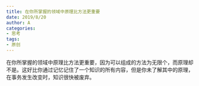 ```yaml
---
title: 在你所掌握的领域中原理比方法更重要
date: 2019/8/20
author: A
categories:
- 思考
tags:
- 原创
---
```


在你所掌握的领域中原理比方法更重要，因为可以组成的方法为无限个，而原理却不是。这好比你通过记忆记住了一个知识的所有内容，但是你未了解其中的原理，在事务发生改变时，知识很快被废弃。